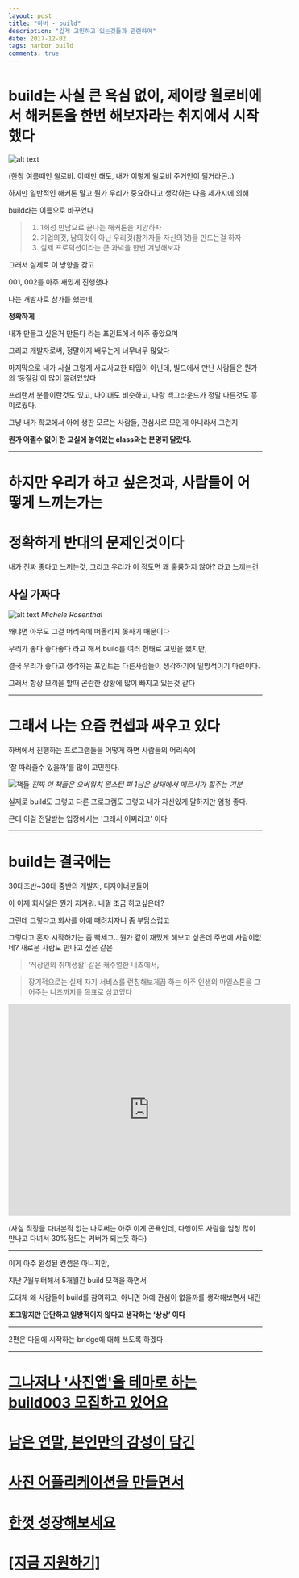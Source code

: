 ```yaml
---
layout: post
title: "하버 - build"
description: "깊게 고민하고 있는것들과 관련하여"
date: 2017-12-02
tags: harbor build
comments: true
---
```


# build는 사실 큰 욕심 없이, 제이랑 윌로비에서 해커톤을 한번 해보자라는 취지에서 시작했다

![alt text](/assets/images/willoughby-01.jpg "Logo Title Text 1")

(한창 여름때인 윌로비. 이때만 해도, 내가 이렇게 윌로비 주거인이 될거라곤..)

하지만 일반적인 해커톤 말고 뭔가 우리가 중요하다고 생각하는 다음 세가지에 의해

build라는 이름으로 바꾸었다

> 1. 1회성 만남으로 끝나는 해커톤을 지양하자
> 2. 기업의것, 남의것이 아닌 우리것(참가자들 자신의것)을 만드는걸 하자
> 3. 실제 프로덕션이라는 큰 과녁을 한번 겨냥해보자


그래서 실제로 이 방향을 갖고

001, 002를 아주 재밌게 진행했다

나는 개발자로 참가를 했는데, 

**정확하게** 

내가 만들고 싶은거 만든다 라는 포인트에서 아주 좋았으며

그리고 개발자로써, 정말이지 배우는게 너무너무 많았다

마지막으로 내가 사실 그렇게 사교사교한 타입이 아닌데, 빌드에서 만난 사람들은 뭔가의 ‘동질감’이 많이 깔려있었다

프리랜서 분들이란것도 있고, 나이대도 비슷하고, 나랑 백그라운드가 정말 다른것도 흥미로웠다.

그냥 내가 학교에서 아예 생판 모르는 사람들, 관심사로 모인게 아니라서 그런지

**뭔가 어쩔수 없이 한 교실에 놓여있는 class와는 분명히 달랐다.**



---






# 하지만 우리가 하고 싶은것과, 사람들이 어떻게 느끼는가는
# 정확하게 반대의 문제인것이다


내가 진짜 좋다고 느끼는것, 그리고 우리가 이 정도면 꽤 훌륭하지 않아? 라고 느끼는건

## **사실 가짜다**
![alt text](/assets/images/fake-news.jpg "Michele Rosenthal")
*Michele Rosenthal*


왜냐면 아무도 그걸 머리속에 떠올리지 못하기 때문이다


우리가 좋다 좋다좋다 라고 해서 build를 여러 형태로 고민을 했지만,

결국 우리가 좋다고 생각하는 포인트는 다른사람들이 생각하기에 일방적이기 마련이다.

그래서 항상 모객을 할때 곤란한 상황에 많이 빠지고 있는것 같다

---



# 그래서 나는 요즘 컨셉과 싸우고 있다

 하버에서 진행하는 프로그램들을 어떻게 하면 사람들의 머리속에

‘잘 따라줄수 있을까’를 많이 고민한다.

![책들](/assets/images/IMG_0150.JPG "얍")
*진짜 이 책들은 오버워치 윈스턴 피 1남은 상태에서 메르시가 힐주는 기분*

실제로 build도 그렇고 다른 프로그램도 그렇고 내가 자신있게 말하지만 엄청 좋다.

근데 이걸 전달받는 입장에서는 '그래서 어쩌라고' 이다



---



# build는 결국에는 

30대초반~30대 중반의 개발자, 디자이너분들이

아 이제 회사일은 뭔가 지겨워. 내껄 조금 하고싶은데?

그런데 그렇다고 회사를 아예 때려치자니 좀 부담스럽고

그렇다고 혼자 시작하기는 좀 빡세고.. 뭔가 같이 재밌게 해보고 싶은데 주변에 사람이없네? 새로운 사람도 만나고 싶은 같은

> ‘직장인의 취미생활’ 같은 캐주얼한 니즈에서,

> 장기적으로는 실제 자기 서비스를 런칭해보게끔 하는 아주 인생의 마일스톤을 그어주는 니즈까지를 목표로 삼고있다


<iframe src="https://www.facebook.com/plugins/video.php?href=https%3A%2F%2Fwww.facebook.com%2Fharbor.cz%2Fvideos%2F238058816731368%2F&show_text=0&width=560" width="560" height="420" style="border:none;overflow:hidden" scrolling="no" frameborder="0" allowTransparency="true" allowFullScreen="true"></iframe>

(사실 직장을 다녀본적 없는 나로써는 아주 이게 곤욕인데, 다행이도 사람을 엄청 많이 만나고 다녀서 30%정도는 커버가 되는듯 하다)



---


이게 아주 완성된 컨셉은 아니지만,

지난 7월부터해서 5개월간 build 모객을 하면서 

도대체 왜 사람들이 build를 참여하고, 아니면 아예 관심이 없을까를 생각해보면서 내린 

**조그맣지만 단단하고 일방적이지 않다고 생각하는 ‘상상’ 이다**



---




2편은 다음에 시작하는 bridge에 대해 쓰도록 하겠다



---


# [그나저나 '사진앱'을 테마로 하는 build003 모집하고 있어요](http://harbor.cz/build/)
# [남은 연말, 본인만의 감성이 담긴](http://harbor.cz/build/)
# [사진 어플리케이션을 만들면서](http://harbor.cz/build/)
# [한껏 성장해보세요](http://harbor.cz/build/)
# [[지금 지원하기]](http://harbor.cz/build/)


